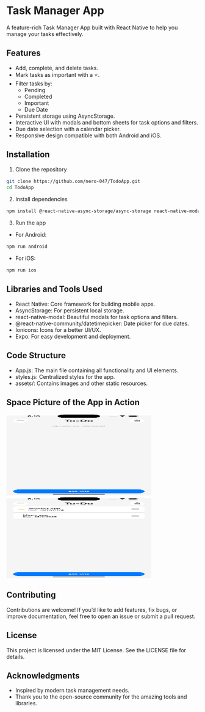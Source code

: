 # Task Manager App

A feature-rich Task Manager App built with React Native to help you manage your tasks effectively.

## Features

*   Add, complete, and delete tasks.
*   Mark tasks as important with a ⭐.
*   Filter tasks by:
    *   Pending
    *   Completed
    *   Important
    *   Due Date
*   Persistent storage using AsyncStorage.
*   Interactive UI with modals and bottom sheets for task options and filters.
*   Due date selection with a calendar picker.
*   Responsive design compatible with both Android and iOS.


## Installation

1.  Clone the repository
```bash
git clone https://github.com/nero-047/TodoApp.git
cd TodoApp
```
2.  Install dependencies
```bash
npm install @react-native-async-storage/async-storage react-native-modal @react-native-community/datetimepicker
```
3.  Run the app
*   For Android:
```bash
npm run android
```
*   For iOS:
```bash
npm run ios
```

## Libraries and Tools Used

*   React Native: Core framework for building mobile apps.
*   AsyncStorage: For persistent local storage.
*   react-native-modal: Beautiful modals for task options and filters.
*   @react-native-community/datetimepicker: Date picker for due dates.
*   Ionicons: Icons for a better UI/UX.
*   Expo: For easy development and deployment.

## Code Structure

*   App.js: The main file containing all functionality and UI elements.
*   styles.js: Centralized styles for the app.
*   assets/: Contains images and other static resources.

## Space Picture of the App in Action

<img src="https://github.com/nero-047/TodoApp/blob/main/assets/sh_2.png" style="width: 380px; aspect-ratio: 16 / 9;">   <img src="https://github.com/nero-047/TodoApp/blob/main/assets/sh_1.png" style="width: 380px; aspect-ratio: 16 / 9;">

## Contributing

Contributions are welcome! If you’d like to add features, fix bugs, or improve documentation, feel free to open an issue or submit a pull request.

## License

This project is licensed under the MIT License. See the LICENSE file for details.

## Acknowledgments

*   Inspired by modern task management needs.
*   Thank you to the open-source community for the amazing tools and libraries.
